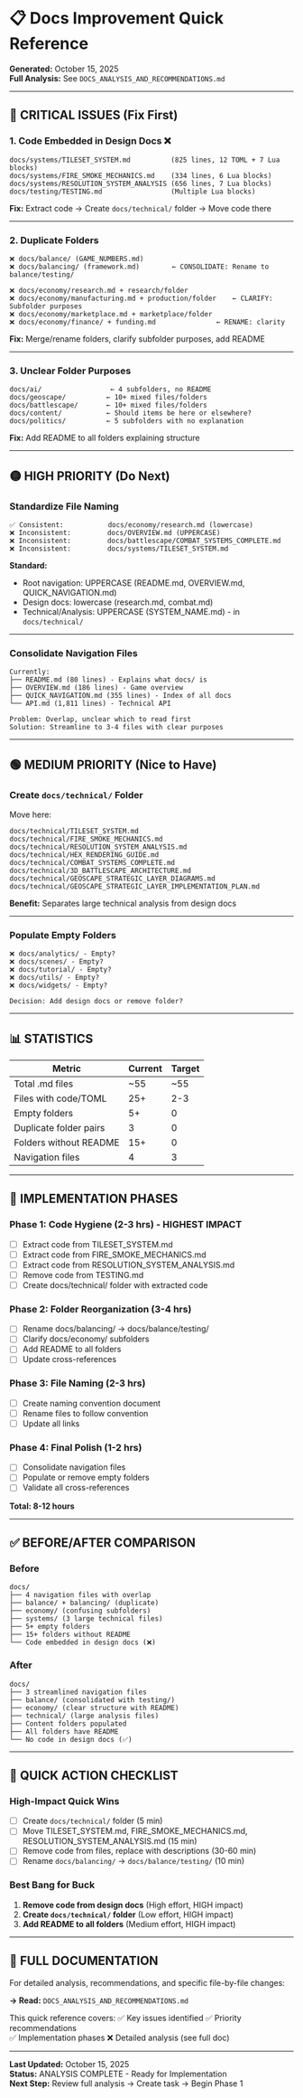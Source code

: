# 📋 Docs Improvement Quick Reference

**Generated:** October 15, 2025  
**Full Analysis:** See `DOCS_ANALYSIS_AND_RECOMMENDATIONS.md`

---

## 🔴 CRITICAL ISSUES (Fix First)

### 1. Code Embedded in Design Docs ❌

```
docs/systems/TILESET_SYSTEM.md          (825 lines, 12 TOML + 7 Lua blocks)
docs/systems/FIRE_SMOKE_MECHANICS.md    (334 lines, 6 Lua blocks)
docs/systems/RESOLUTION_SYSTEM_ANALYSIS (656 lines, 7 Lua blocks)
docs/testing/TESTING.md                 (Multiple Lua blocks)
```
**Fix:** Extract code → Create `docs/technical/` folder → Move code there

---

### 2. Duplicate Folders

```
❌ docs/balance/ (GAME_NUMBERS.md)
❌ docs/balancing/ (framework.md)        ← CONSOLIDATE: Rename to balance/testing/

❌ docs/economy/research.md + research/folder
❌ docs/economy/manufacturing.md + production/folder    ← CLARIFY: Subfolder purposes
❌ docs/economy/marketplace.md + marketplace/folder
❌ docs/economy/finance/ + funding.md               ← RENAME: clarity
```
**Fix:** Merge/rename folders, clarify subfolder purposes, add README

---

### 3. Unclear Folder Purposes

```
docs/ai/                 ← 4 subfolders, no README
docs/geoscape/          ← 10+ mixed files/folders
docs/battlescape/       ← 10+ mixed files/folders
docs/content/           ← Should items be here or elsewhere?
docs/politics/          ← 5 subfolders with no explanation
```
**Fix:** Add README to all folders explaining structure

---

## 🟡 HIGH PRIORITY (Do Next)

### Standardize File Naming

```
✅ Consistent:           docs/economy/research.md (lowercase)
❌ Inconsistent:         docs/OVERVIEW.md (UPPERCASE)
❌ Inconsistent:         docs/battlescape/COMBAT_SYSTEMS_COMPLETE.md
❌ Inconsistent:         docs/systems/TILESET_SYSTEM.md
```

**Standard:**
- Root navigation: UPPERCASE (README.md, OVERVIEW.md, QUICK_NAVIGATION.md)
- Design docs: lowercase (research.md, combat.md)
- Technical/Analysis: UPPERCASE (SYSTEM_NAME.md) - in `docs/technical/`

---

### Consolidate Navigation Files

```
Currently:
├── README.md (80 lines) - Explains what docs/ is
├── OVERVIEW.md (186 lines) - Game overview
├── QUICK_NAVIGATION.md (355 lines) - Index of all docs
└── API.md (1,811 lines) - Technical API

Problem: Overlap, unclear which to read first
Solution: Streamline to 3-4 files with clear purposes
```

---

## 🟢 MEDIUM PRIORITY (Nice to Have)

### Create `docs/technical/` Folder

Move here:
```
docs/technical/TILESET_SYSTEM.md
docs/technical/FIRE_SMOKE_MECHANICS.md
docs/technical/RESOLUTION_SYSTEM_ANALYSIS.md
docs/technical/HEX_RENDERING_GUIDE.md
docs/technical/COMBAT_SYSTEMS_COMPLETE.md
docs/technical/3D_BATTLESCAPE_ARCHITECTURE.md
docs/technical/GEOSCAPE_STRATEGIC_LAYER_DIAGRAMS.md
docs/technical/GEOSCAPE_STRATEGIC_LAYER_IMPLEMENTATION_PLAN.md
```

**Benefit:** Separates large technical analysis from design docs

---

### Populate Empty Folders

```
❌ docs/analytics/ - Empty?
❌ docs/scenes/ - Empty?
❌ docs/tutorial/ - Empty?
❌ docs/utils/ - Empty?
❌ docs/widgets/ - Empty?

Decision: Add design docs or remove folder?
```

---

## 📊 STATISTICS

| Metric | Current | Target |
|--------|---------|--------|
| Total .md files | ~55 | ~55 |
| Files with code/TOML | 25+ | 2-3 |
| Empty folders | 5+ | 0 |
| Duplicate folder pairs | 3 | 0 |
| Folders without README | 15+ | 0 |
| Navigation files | 4 | 3 |

---

## 🔧 IMPLEMENTATION PHASES

### Phase 1: Code Hygiene (2-3 hrs) - HIGHEST IMPACT
- [ ] Extract code from TILESET_SYSTEM.md
- [ ] Extract code from FIRE_SMOKE_MECHANICS.md
- [ ] Extract code from RESOLUTION_SYSTEM_ANALYSIS.md
- [ ] Remove code from TESTING.md
- [ ] Create docs/technical/ folder with extracted code

### Phase 2: Folder Reorganization (3-4 hrs)
- [ ] Rename docs/balancing/ → docs/balance/testing/
- [ ] Clarify docs/economy/ subfolders
- [ ] Add README to all folders
- [ ] Update cross-references

### Phase 3: File Naming (2-3 hrs)
- [ ] Create naming convention document
- [ ] Rename files to follow convention
- [ ] Update all links

### Phase 4: Final Polish (1-2 hrs)
- [ ] Consolidate navigation files
- [ ] Populate or remove empty folders
- [ ] Validate all cross-references

**Total: 8-12 hours**

---

## ✅ BEFORE/AFTER COMPARISON

### Before
```
docs/
├── 4 navigation files with overlap
├── balance/ + balancing/ (duplicate)
├── economy/ (confusing subfolders)
├── systems/ (3 large technical files)
├── 5+ empty folders
├── 15+ folders without README
└── Code embedded in design docs (❌)
```

### After
```
docs/
├── 3 streamlined navigation files
├── balance/ (consolidated with testing/)
├── economy/ (clear structure with README)
├── technical/ (large analysis files)
├── Content folders populated
├── All folders have README
└── No code in design docs (✅)
```

---

## 🎯 QUICK ACTION CHECKLIST

### High-Impact Quick Wins
- [ ] Create `docs/technical/` folder (5 min)
- [ ] Move TILESET_SYSTEM.md, FIRE_SMOKE_MECHANICS.md, RESOLUTION_SYSTEM_ANALYSIS.md (15 min)
- [ ] Remove code from files, replace with descriptions (30-60 min)
- [ ] Rename `docs/balancing/` → `docs/balance/testing/` (10 min)

### Best Bang for Buck
1. **Remove code from design docs** (High effort, HIGH impact)
2. **Create `docs/technical/` folder** (Low effort, HIGH impact)
3. **Add README to all folders** (Medium effort, HIGH impact)

---

## 📖 FULL DOCUMENTATION

For detailed analysis, recommendations, and specific file-by-file changes:

**→ Read:** `DOCS_ANALYSIS_AND_RECOMMENDATIONS.md`

This quick reference covers:
✅ Key issues identified
✅ Priority recommendations  
✅ Implementation phases
❌ Detailed analysis (see full doc)

---

**Last Updated:** October 15, 2025  
**Status:** ANALYSIS COMPLETE - Ready for Implementation  
**Next Step:** Review full analysis → Create task → Begin Phase 1
